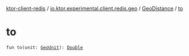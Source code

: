 [ktor-client-redis](../../index.md) / [io.ktor.experimental.client.redis.geo](../index.md) / [GeoDistance](index.md) / [to](./to.md)

# to

`fun to(unit: `[`GeoUnit`](../-geo-unit/index.md)`): `[`Double`](https://kotlinlang.org/api/latest/jvm/stdlib/kotlin/-double/index.html)